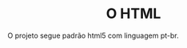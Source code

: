 <h1 align="center"> O HTML </h1>
<p align="justify"> O projeto segue padrão html5 com linguagem pt-br.
</p>